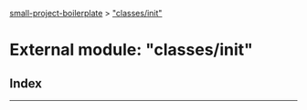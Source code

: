 [small-project-boilerplate](../README.md) > ["classes/init"](../modules/_classes_init_.md)

# External module: "classes/init"

## Index

---

